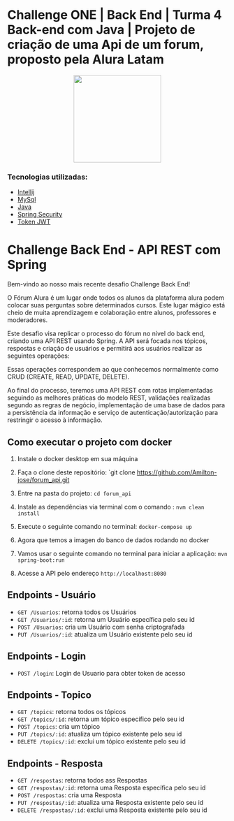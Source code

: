 # Challenge ONE | Back End | Turma 4 Back-end com Java | Projeto de criação de uma Api de um forum, proposto pela Alura Latam

<p align="center" >
     <img width="200" height="200" src="https://user-images.githubusercontent.com/78982435/209698701-28dedb2e-855b-44b2-8872-afa45e3b35aa.png" alt="">
</p>

### Tecnologias utilizadas:

- [Intellij](https://www.jetbrains.com/)
- [MySql](https://www.mysql.com/)
- [Java](https://www.java.com/pt-BR/)
- [Spring Security](https://start.spring.io/)
- [Token JWT](https://jwt.io/)

# Challenge Back End - API REST com Spring

Bem-vindo ao nosso mais recente desafio Challenge Back End!

O Fórum Alura é um lugar onde todos os alunos da plataforma alura podem colocar suas perguntas sobre determinados
cursos. Este lugar mágico está cheio de muita aprendizagem e colaboração entre alunos, professores e moderadores.

Este desafio visa replicar o processo do fórum no nível do back end, criando uma API REST usando Spring. A API será
focada nos tópicos, respostas e criação de usuários e permitirá aos usuários realizar as seguintes operações:

Essas operações correspondem ao que conhecemos normalmente como CRUD (CREATE, READ, UPDATE, DELETE).

Ao final do processo, teremos uma API REST com rotas implementadas seguindo as melhores práticas do modelo REST,
validações realizadas segundo as regras de negócio, implementação de uma base de dados para a persistência da informação
e serviço de autenticação/autorização para restringir o acesso à informação.

## Como executar o projeto com docker

1. Instale o docker desktop em sua máquina
2. Faça o clone deste repositório: `git clone https://github.com/Amilton-jose/forum_api.git
3. Entre na pasta do projeto: `cd forum_api`
4. Instale as dependências via terminal com o comando : `nvm clean install`
5. Execute o seguinte comando no terminal: `docker-compose up`
6. Agora que temos a imagen do banco de dados rodando no docker
7. Vamos usar o seguinte comando no terminal para iniciar a aplicação: `mvn spring-boot:run`


6. Acesse a API pelo endereço `http://localhost:8080`

## Endpoints - Usuário

- `GET /Usuarios`: retorna todos os Usuários
- `GET /Usuarios/:id`: retorna um Usuário específica pelo seu id
- `POST /Usuarios`: cria um Usuário com senha criptografada
- `PUT /Usuarios/:id`: atualiza um Usuário existente pelo seu id

## Endpoints - Login

- `POST /login`: Login de Usuario para obter token de acesso

## Endpoints - Topico

- `GET /topics`: retorna todos os tópicos
- `GET /topics/:id`: retorna um tópico específico pelo seu id
- `POST /topics`: cria um tópico
- `PUT /topics/:id`: atualiza um tópico existente pelo seu id
- `DELETE /topics/:id`: exclui um tópico existente pelo seu id

## Endpoints - Resposta

- `GET /respostas`: retorna todos ass Respostas
- `GET /respostas/:id`: retorna uma Resposta específica pelo seu id
- `POST /respostas`: cria uma Resposta
- `PUT /respostas/:id`: atualiza uma Resposta existente pelo seu id
- `DELETE /respostas/:id`: exclui uma Resposta existente pelo seu id





